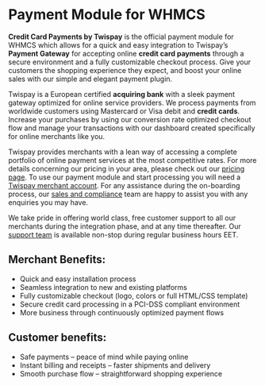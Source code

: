 # Payment Module for WHMCS

**Credit Card Payments by Twispay** is the official payment module for WHMCS which allows for a quick and easy integration to Twispay’s **Payment Gateway** for accepting online **credit card payments** through a secure environment and a fully customizable checkout process. Give your customers the shopping experience they expect, and boost your online sales with our simple and elegant payment plugin.

Twispay is a European certified **acquiring bank** with a sleek payment gateway optimized for online service providers. We process payments from worldwide customers using Mastercard or Visa debit and **credit cards**. Increase your purchases by using our conversion rate optimized checkout flow and manage your transactions with our dashboard created specifically for online merchants like you.

Twispay provides merchants with a lean way of accessing a complete portfolio of online payment services at the most competitive rates. For more details concerning our pricing in your area, please check out our [pricing page](https://twispay.com/pricing "Twispay Prices in your area"). To use our payment module and start processing you will need a [Twispay merchant account](https://merchant-stage.twispay.com/auth/signup "Get started with Twispay"). For any assistance during the on-boarding process, our [sales and compliance](https://twispay.com/contact "Contact sales") team are happy to assist you with any enquiries you may have.

We take pride in offering world class, free customer support to all our merchants during the integration phase, and at any time thereafter. Our [support team](https://twispay.com/contact "Contact support") is available non-stop during regular business hours EET.

## Merchant Benefits:
* Quick and easy installation process
* Seamless integration to new and existing platforms
* Fully customizable checkout (logo, colors or full HTML/CSS template)
* Secure credit card processing in a PCI-DSS compliant environment
* More business through continuously optimized payment flows


## Customer benefits:
* Safe payments – peace of mind while paying online
* Instant billing and receipts – faster shipments and delivery
* Smooth purchase flow – straightforward shopping experience
